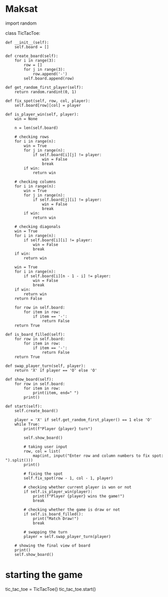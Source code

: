 # Maksat
import random


class TicTacToe:

    def __init__(self):
        self.board = []

    def create_board(self):
        for i in range(3):
            row = []
            for j in range(3):
                row.append('-')
            self.board.append(row)

    def get_random_first_player(self):
        return random.randint(0, 1)

    def fix_spot(self, row, col, player):
        self.board[row][col] = player

    def is_player_win(self, player):
        win = None

        n = len(self.board)

        # checking rows
        for i in range(n):
            win = True
            for j in range(n):
                if self.board[i][j] != player:
                    win = False
                    break
            if win:
                return win

        # checking columns
        for i in range(n):
            win = True
            for j in range(n):
                if self.board[j][i] != player:
                    win = False
                    break
            if win:
                return win

        # checking diagonals
        win = True
        for i in range(n):
            if self.board[i][i] != player:
                win = False
                break
        if win:
            return win

        win = True
        for i in range(n):
            if self.board[i][n - 1 - i] != player:
                win = False
                break
        if win:
            return win
        return False

        for row in self.board:
            for item in row:
                if item == '-':
                    return False
        return True

    def is_board_filled(self):
        for row in self.board:
            for item in row:
                if item == '-':
                    return False
        return True

    def swap_player_turn(self, player):
        return 'X' if player == 'O' else 'O'

    def show_board(self):
        for row in self.board:
            for item in row:
                print(item, end=" ")
            print()

    def start(self):
        self.create_board()

        player = 'X' if self.get_random_first_player() == 1 else 'O'
        while True:
            print(f"Player {player} turn")

            self.show_board()

            # taking user input
            row, col = list(
                map(int, input("Enter row and column numbers to fix spot: ").split()))
            print()

            # fixing the spot
            self.fix_spot(row - 1, col - 1, player)

            # checking whether current player is won or not
            if self.is_player_win(player):
                print(f"Player {player} wins the game!")
                break

            # checking whether the game is draw or not
            if self.is_board_filled():
                print("Match Draw!")
                break

            # swapping the turn
            player = self.swap_player_turn(player)

        # showing the final view of board
        print()
        self.show_board()


# starting the game
tic_tac_toe = TicTacToe()
tic_tac_toe.start()

